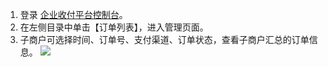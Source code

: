 1. 登录 [企业收付平台控制台]()。
2. 在左侧目录中单击【订单列表】，进入管理页面。
3. 子商户可选择时间、订单号、支付渠道、订单状态，查看子商户汇总的订单信息。
![](https://main.qcloudimg.com/raw/6109b5fbb793523472d3d2fa947efe56.png)
